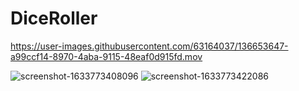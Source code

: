 # DiceRoller



https://user-images.githubusercontent.com/63164037/136653647-a99ccf14-8970-4aba-9115-48eaf0d915fd.mov

![screenshot-1633773408096](https://user-images.githubusercontent.com/63164037/136653661-236f25db-2410-4b78-b5ce-a901f52ef0e7.png)
![screenshot-1633773422086](https://user-images.githubusercontent.com/63164037/136653663-19d1e83b-c9ee-4e59-86eb-432e1527e34c.png)
